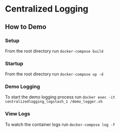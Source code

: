 # Centralized Logging

## How to Demo
### Setup
From the root directory run `docker-compose build`
### Startup
From the root directory run `docker-compose up -d`
### Demo Logging
To start the demo logging process run `docker exec -it centralizedlogging_logstash_1 /demo_logger.sh`
### View Logs
To watch the container logs run `docker-compose log -f`
